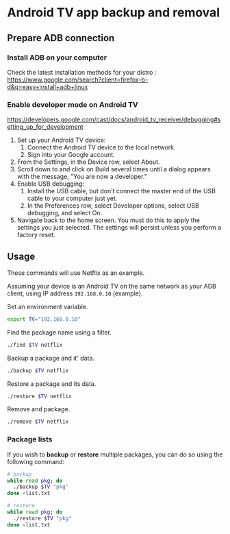 # Android TV app backup and removal

## Prepare ADB connection

### Install ADB on your computer

Check the latest installation methods for your distro : https://www.google.com/search?client=firefox-b-d&q=easy+install+adb+linux

### Enable developer mode on Android TV

https://developers.google.com/cast/docs/android_tv_receiver/debugging#setting_up_for_development

1. Set up your Android TV device:
    1. Connect the Android TV device to the local network.
    1. Sign into your Google account.    
1. From the Settings, in the Device row, select About.
1. Scroll down to and click on Build several times until a dialog appears with the message, "You are now a developer."
1. Enable USB debugging:
    1. Install the USB cable, but don't connect the master end of the USB cable to your computer just yet.
    1. In the Preferences row, select Developer options, select USB debugging, and select On.
1. Navigate back to the home screen. You must do this to apply the settings you just selected. The settings will persist unless you perform a factory reset.

## Usage
These commands will use Netflix as an example.

Assuming your device is an Android TV on the same network as your ADB client, using IP address `192.168.0.10` (example).

Set an environment variable.
```sh
export TV="192.168.0.10"
```

Find the package name using a filter.
```sh
./find $TV netflix
```

Backup a package and it' data.
```sh
./backup $TV netflix
```

Restore a package and its data.
```sh
./restore $TV netflix
```

Remove and package.
```sh
./remove $TV netflix
```

### Package lists
If you wish to **backup** or **restore** multiple packages, you can do so using the following command:
```sh
# backup
while read pkg; do
  ./backup $TV "pkg"
done <list.txt

# restore
while read pkg; do
  ./restore $TV "pkg"
done <list.txt
```
